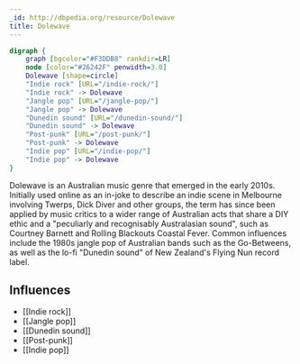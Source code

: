 ```yaml
---
_id: http://dbpedia.org/resource/Dolewave
title: Dolewave
---
```


```dot
digraph {
	graph [bgcolor="#F3DDB8" rankdir=LR]
	node [color="#26242F" penwidth=3.0]
	Dolewave [shape=circle]
	"Indie rock" [URL="/indie-rock/"]
	"Indie rock" -> Dolewave
	"Jangle pop" [URL="/jangle-pop/"]
	"Jangle pop" -> Dolewave
	"Dunedin sound" [URL="/dunedin-sound/"]
	"Dunedin sound" -> Dolewave
	"Post-punk" [URL="/post-punk/"]
	"Post-punk" -> Dolewave
	"Indie pop" [URL="/indie-pop/"]
	"Indie pop" -> Dolewave
}
```

Dolewave is an Australian music genre that emerged in the early 2010s. Initially used online as an in-joke to describe an indie scene in Melbourne involving Twerps, Dick Diver and other groups, the term has since been applied by music critics to a wider range of Australian acts that share a DIY ethic and a "peculiarly and recognisably Australasian sound", such as Courtney Barnett and Rolling Blackouts Coastal Fever. Common influences include the 1980s jangle pop of Australian bands such as the Go-Betweens, as well as the lo-fi "Dunedin sound" of New Zealand's Flying Nun record label.

## Influences
- [[Indie rock]]
- [[Jangle pop]]
- [[Dunedin sound]]
- [[Post-punk]]
- [[Indie pop]]
